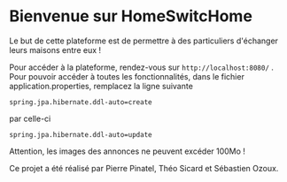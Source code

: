 # Bienvenue sur HomeSwitcHome
Le but de cette plateforme est de permettre à des particuliers d'échanger leurs maisons entre eux !

Pour accéder à la plateforme, rendez-vous sur `http://localhost:8080/` .
Pour pouvoir accéder à toutes les fonctionnalités, dans le fichier application.properties, remplacez la ligne suivante

    spring.jpa.hibernate.ddl-auto=create

par celle-ci

    spring.jpa.hibernate.ddl-auto=update

Attention, les images des annonces ne peuvent excéder 100Mo !

Ce projet a été réalisé par Pierre Pinatel, Théo Sicard et Sébastien Ozoux.
